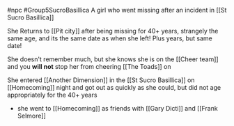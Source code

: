 #npc #Group5SucroBasillica 
A girl who went missing after an incident in [[St Sucro Basillica]]

She Returns to [[Pit city]] after being missing for 40+ years, strangely the same age, and its the same date as when she left! Plus years, but same date!

She doesn't remember much, but she knows she is on the [[Cheer team]] and you **will not** stop her from cheering [[The Toads]] on

She entered [[Another Dimension]] in the [[St Sucro Basillica]] on [[Homecoming]] night and got out as quickly as she could, but did not age appropriately for the 40+ years
- she went to [[Homecoming]] as friends with [[Gary Dicti]] and [[Frank Selmore]]


